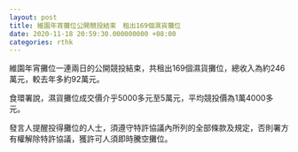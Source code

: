 ```yaml
---
layout: post
title: 維園年宵攤位公開競投結束　租出169個濕貨攤位
date: 2020-11-18 20:59:30.000000000 +08:00
categories: rthk
---
```


維園年宵攤位一連兩日的公開競投結束，共租出169個濕貨攤位，總收入為約246萬元，較去年多約92萬元。

食環署說，濕貨攤位成交價介乎5000多元至5萬元，平均競投價為1萬4000多元。

發言人提醒投得攤位的人士，須遵守特許協議內所列的全部條款及規定，否則署方有權解除特許協議，獲許可人須即時騰空攤位。

